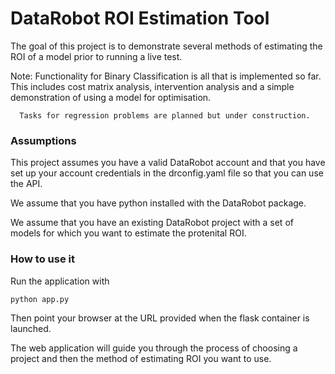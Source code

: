 DataRobot ROI Estimation Tool
========================================================

The goal of this project is to demonstrate several methods of
estimating the ROI of a model prior to running a live test.


Note: Functionality for Binary Classification is all that is implemented
      so far. This includes cost matrix analysis, intervention analysis
      and a simple demonstration of using a model for optimisation.

      Tasks for regression problems are planned but under construction.

### Assumptions

This project assumes you have a valid DataRobot account and that you
have set up your account credentials in the drconfig.yaml file so that
you can use the API.
 
We assume that you have python installed with the DataRobot package.

We assume that you have an existing DataRobot project with a set of models
for which you want to estimate the protenital ROI.

### How to use it

Run the application with
```
python app.py
```

Then point your browser at the URL provided when the flask container is launched.

The web application will guide you through the process of choosing a project
and then the method of estimating ROI you want to use.


